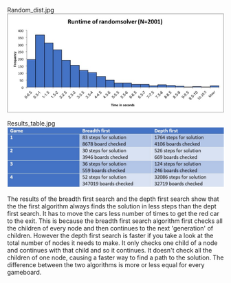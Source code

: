 Random_dist.jpg
<img src=https://github.com/KaKariki02/rushHour/blob/master/Results/Random_dist.jpg width="800">


Results_table.jpg
<img src=https://github.com/KaKariki02/rushHour/blob/master/Results/Results_table.jpg width="800">

The results of the breadth first search and the depth first search show that the the first algorithm always finds the solution in less steps than the dept first search. It has to move the cars less number of times to get the red car to the exit. This is because the breadth first search algorithm first checks all the children of every node and then continues to the next 'generation' of children. However the depth first search is faster if you take a look at the total number of nodes it needs to make. It only checks one child of a node and continues with that child and so it continues. It doesn't check all the children of one node, causing a faster way to find a path to the solution.
The difference between the two algorithms is more or less equal for every gameboard.
